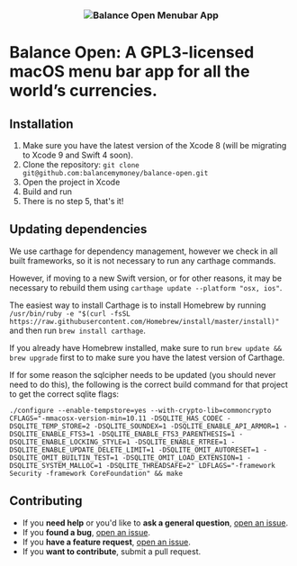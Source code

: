 <h3 align="center">
  <img src="https://cl.ly/453225333E0u/balance-open.png" alt="Balance Open Menubar App" />
</h3>

Balance Open: A GPL3-licensed macOS menu bar app for all the world’s currencies.
==========================

## Installation
1. Make sure you have the latest version of the Xcode 8 (will be migrating to Xcode 9 and Swift 4 soon).
2. Clone the repository: `git clone git@github.com:balancemymoney/balance-open.git`
3. Open the project in Xcode
4. Build and run
5. There is no step 5, that's it!

## Updating dependencies
We use carthage for dependency management, however we check in all built frameworks, so it is not necessary to run any carthage commands. 

However, if moving to a new Swift version, or for other reasons, it may be necessary to rebuild them using `carthage update --platform "osx, ios"`. 

The easiest way to install Carthage is to install Homebrew by running `/usr/bin/ruby -e "$(curl -fsSL https://raw.githubusercontent.com/Homebrew/install/master/install)"
` and then run `brew install carthage`. 

If you already have Homebrew installed, make sure to run `brew update && brew upgrade` first to to make sure you have the latest version of Carthage.

If for some reason the sqlcipher needs to be updated (you should never need to do this), the following is the correct build command for that project to get the correct sqlite flags:

```
./configure --enable-tempstore=yes --with-crypto-lib=commoncrypto CFLAGS="-mmacosx-version-min=10.11 -DSQLITE_HAS_CODEC -DSQLITE_TEMP_STORE=2 -DSQLITE_SOUNDEX=1 -DSQLITE_ENABLE_API_ARMOR=1 -DSQLITE_ENABLE_FTS3=1 -DSQLITE_ENABLE_FTS3_PARENTHESIS=1 -DSQLITE_ENABLE_LOCKING_STYLE=1 -DSQLITE_ENABLE_RTREE=1 -DSQLITE_ENABLE_UPDATE_DELETE_LIMIT=1 -DSQLITE_OMIT_AUTORESET=1 -DSQLITE_OMIT_BUILTIN_TEST=1 -DSQLITE_OMIT_LOAD_EXTENSION=1 -DSQLITE_SYSTEM_MALLOC=1 -DSQLITE_THREADSAFE=2" LDFLAGS="-framework Security -framework CoreFoundation" && make
```

## Contributing

- If you **need help** or you'd like to **ask a general question**, [open an issue](https://github.com/balancemymoney/balance-open/issues/new).
- If you **found a bug**, [open an issue](https://github.com/balancemymoney/balance-open/issues/new).
- If you **have a feature request**, [open an issue](https://github.com/balancemymoney/balance-open/issues/new).
- If you **want to contribute**, submit a pull request.
